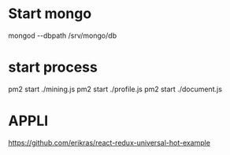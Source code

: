 # Start mongo
mongod --dbpath /srv/mongo/db

# start process
pm2 start ./mining.js
pm2 start ./profile.js
pm2 start ./document.js


# APPLI
https://github.com/erikras/react-redux-universal-hot-example
